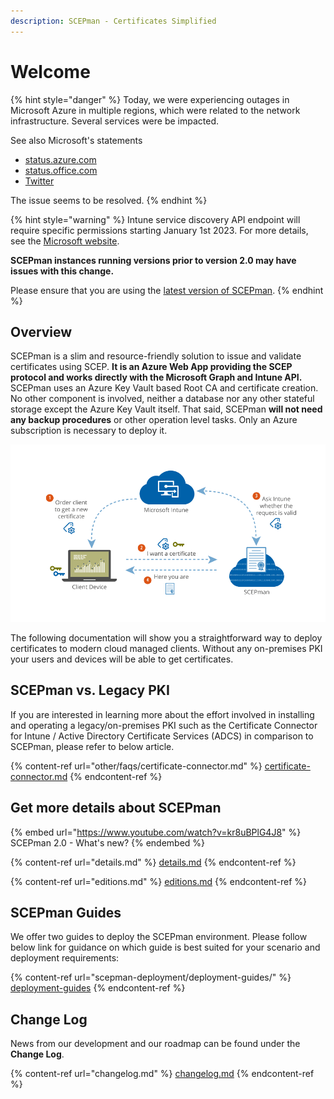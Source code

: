 ```yaml
---
description: SCEPman - Certificates Simplified
---
```


# Welcome

{% hint style="danger" %}
Today, we were experiencing outages in Microsoft Azure in multiple regions, which were related to the network infrastructure. Several services were be impacted.

See also Microsoft's statements

* [status.azure.com](https://status.azure.com/)
* [status.office.com](https://status.office.com/)
* [Twitter](https://twitter.com/MSFT365Status/status/1618149579341369345)



The issue seems to be resolved.
{% endhint %}

{% hint style="warning" %}
Intune service discovery API endpoint will require specific permissions starting January 1st 2023. For more details, see the [Microsoft website](https://aka.ms/mem-servicediscovery-api-blog).

**SCEPman instances running versions prior to version 2.0 may have issues with this change.**&#x20;

Please ensure that you are using the [latest version of SCEPman](scepman-configuration/optional/update-strategy.md).
{% endhint %}

## Overview

SCEPman is a slim and resource-friendly solution to issue and validate certificates using SCEP. **It is an Azure Web App providing the SCEP protocol and works directly with the Microsoft Graph and Intune API.** SCEPman uses an Azure Key Vault based Root CA and certificate creation. No other component is involved, neither a database nor any other stateful storage except the Azure Key Vault itself. That said, SCEPman **will not need any backup procedures** or other operation level tasks. Only an Azure subscription is necessary to deploy it.

![SCEP flow with Microsoft Intune](.gitbook/assets/scepman-flowchart.webp)

The following documentation will show you a straightforward way to deploy certificates to modern cloud managed clients. Without any on-premises PKI your users and devices will be able to get certificates.

## SCEPman vs. Legacy PKI

If you are interested in learning more about the effort involved in installing and operating a legacy/on-premises PKI such as the Certificate Connector for Intune / Active Directory Certificate Services (ADCS) in comparison to SCEPman, please refer to below article.&#x20;

{% content-ref url="other/faqs/certificate-connector.md" %}
[certificate-connector.md](other/faqs/certificate-connector.md)
{% endcontent-ref %}

## Get more details about SCEPman

{% embed url="https://www.youtube.com/watch?v=kr8uBPlG4J8" %}
SCEPman 2.0 - What's new?
{% endembed %}

{% content-ref url="details.md" %}
[details.md](details.md)
{% endcontent-ref %}

{% content-ref url="editions.md" %}
[editions.md](editions.md)
{% endcontent-ref %}

## SCEPman Guides

We offer two guides to deploy the SCEPman environment. Please follow below link for guidance on which guide is best suited for your scenario and deployment requirements:

{% content-ref url="scepman-deployment/deployment-guides/" %}
[deployment-guides](scepman-deployment/deployment-guides/)
{% endcontent-ref %}

## Change Log

News from our development and our roadmap can be found under the **Change Log**.

{% content-ref url="changelog.md" %}
[changelog.md](changelog.md)
{% endcontent-ref %}
